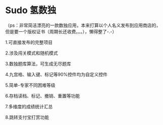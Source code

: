 # Sudo 氢数独

（ps：非常简洁漂亮的一款数独应用，本来打算以个人名义发布到应用商店的，但是要一个版权证书（周期长还收费。。。），懒得整了-.-）

1.可直接发布的完整项目

2.涉及闯关模式和随机模式

3.数独题库算法，可生成无尽题库

4.九宫格、输入键、标记等90%控件均为自定义控件

5.简单-专家不同困难等级

6.存档读档、标记、撤销、重置等功能

7.多维度的成绩统计汇总

8.跳转支付宝打赏功能






